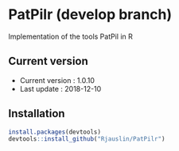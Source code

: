 # PatPilr (develop  branch)
Implementation of the tools PatPil in R

## Current version
* Current version : 1.0.10
* Last update : 2018-12-10


## Installation

``` r
install.packages(devtools)
devtools::install_github("Rjauslin/PatPilr")

```
